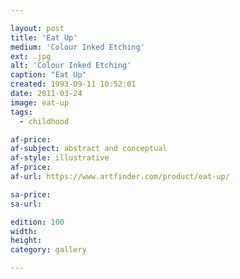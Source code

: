 ```yaml
---

layout: post
title: 'Eat Up'
medium: 'Colour Inked Etching'
ext: .jpg
alt: 'Colour Inked Etching'
caption: "Eat Up"
created: 1993-09-11 10:52:01
date: 2011-03-24
image: eat-up
tags:
  - childhood

af-price:
af-subject: abstract and conceptual
af-style: illustrative
af-price:
af-url: https://www.artfinder.com/product/eat-up/

sa-price:
sa-url:

edition: 100
width:
height:
category: gallery

---
```

